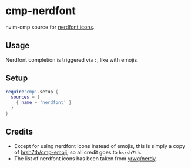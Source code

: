 # cmp-nerdfont

nvim-cmp source for [nerdfont icons](https://www.nerdfonts.com/cheat-sheet). 

## Usage
Nerdfont completion is triggered via `:`, like with emojis. 

## Setup

```lua
require'cmp'.setup {
  sources = {
    { name = 'nerdfont' }
  }
}
```

## Credits
- Except for using nerdfont icons instead of emojis, this is simply a copy of [hrsh7th/cmp-emoji](https://github.com/hrsh7th/cmp-emoji), so all credit goes to `hsrsh7th`.
- The list of nerdfont icons has been taken from [yrwq/nerdy](https://github.com/yrwq/nerdy).
